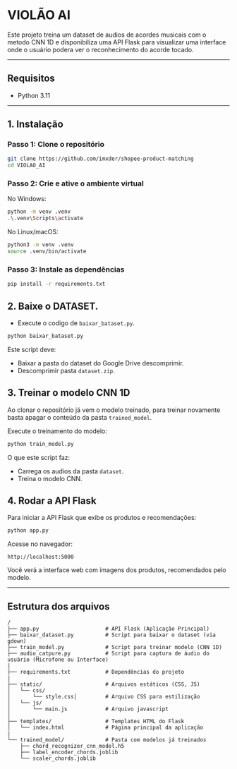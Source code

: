 
# VIOLÃO AI

Este projeto treina um dataset de audios de acordes musicais com o metodo CNN 1D e disponibiliza uma API Flask para visualizar uma interface onde o usuário podera ver o reconhecimento do acorde tocado.

---

## Requisitos

- Python 3.11

---

## 1. Instalação

### Passo 1: Clone o repositório

```bash
git clone https://github.com/imxder/shopee-product-matching
cd VIOLAO_AI
```

### Passo 2: Crie e ative o ambiente virtual

No Windows:

```bash
python -m venv .venv
.\.venv\Scripts\activate
```

No Linux/macOS:

```bash
python3 -m venv .venv
source .venv/bin/activate
```

### Passo 3: Instale as dependências

```bash
pip install -r requirements.txt
```

## 2. Baixe o DATASET.

- Execute o codigo de `baixar_bataset.py`.

```bash
python baixar_bataset.py
```

Este script deve:

- Baixar a pasta do dataset do Google Drive descomprimir.
- Descomprimir pasta `dataset.zip`.

## 3. Treinar o modelo CNN 1D

Ao clonar o repositório já vem o modelo treinado,
para treinar novamente basta apagar o conteúdo da pasta `trained_model`.

Execute o treinamento do modelo:

```bash
python train_model.py
```

O que este script faz:

- Carrega os audios da pasta `dataset`.
- Treina o modelo CNN.

## 4. Rodar a API Flask

Para iniciar a API Flask que exibe os produtos e recomendações:

```bash
python app.py
```

Acesse no navegador:

```
http://localhost:5000
```

Você verá a interface web com imagens dos produtos, recomendados pelo modelo.

---

## Estrutura dos arquivos
```
/
├── app.py                     # API Flask (Aplicação Principal)
├── baixar_dataset.py          # Script para baixar o dataset (via gdown)
├── train_model.py             # Script para treinar modelo (CNN 1D)
├── audio_catpure.py           # Script para captura de áudio do usuário (Microfone ou Interface)
|
├── requirements.txt           # Dependências do projeto
|
├── static/                    # Arquivos estáticos (CSS, JS)
│   └── css/                   
│       └── style.css│         # Arquivo CSS para estilização  
│   └── js/                   
│       └── main.js            # Arquivo javascript
│
├── templates/                 # Templates HTML do Flask
│   └── index.html             # Página principal da aplicação
|
└── trained_model/             # Pasta com modelos já treinados
    ├── chord_recognizer_cnn_model.h5
    ├── label_encoder_chords.joblib
    └── scaler_chords.joblib
```

